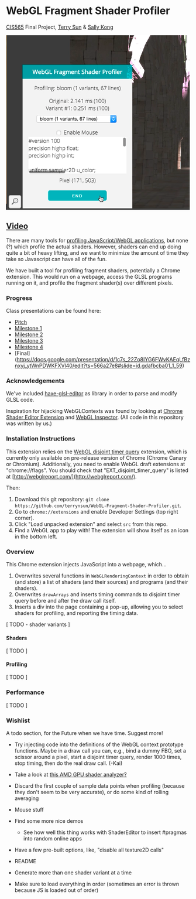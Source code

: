# WebGL Fragment Shader Profiler
[CIS565][cis565] Final Project,
[Terry Sun](http://terrysun.blue) &
[Sally Kong](http://www.kongsally.com/)

![](img/preview.png)

## [Video](https://www.youtube.com/watch?v=iM2nibuqaWU)

There are many tools for [profiling JavaScript/WebGL applications][profile], but
none (?) which profile the actual shaders. However, shaders can end up doing
quite a bit of heavy lifting, and we want to minimize the
amount of time they take so Javascript can have all of the fun.

We have built a tool for profiling fragment shaders, potentially a Chrome
extension. This would run on a webpage, access the GLSL programs running on it,
and profile the fragment shader(s) over different pixels.

  [cis565]: cis565-fall-2015.github.io
  [profile]: http://www.realtimerendering.com/blog/webgl-debugging-and-profiling-tools/

### Progress

Class presentations can be found here:

* [Pitch](https://docs.google.com/presentation/d/1ql6i_PHFyAe6U6gH-zOUKhpxpAzX0TQIN0ZWSS-D-2A/edit?usp=sharing)
* [Milestone 1](https://docs.google.com/presentation/d/1SiUU418lQQzw1nnS0Zcmk2OT4B24SbFRJwTcBvBYxPY/edit?usp=sharing)
* [Milestone 2](https://docs.google.com/presentation/d/1HPLnnpjw2ReZOZ5Td3XHB_Z3rfg1j9FKO2kJrvgp9os/edit?usp=sharing)
* [Milestone 3](https://docs.google.com/presentation/d/1upIHXKcaad5nB-Nd1lpLAzsPMyScnBzAQUJCbzc4_m4/edit?usp=sharing)
* [Milestone 4](https://docs.google.com/presentation/d/1c7s_22Zo8IYG6FWvKAEqLfBznxyj_ytWnPDWKFXVl40/edit?usp=sharing)
* [Final] (https://docs.google.com/presentation/d/1c7s_22Zo8IYG6FWvKAEqLfBznxyj_ytWnPDWKFXVl40/edit?ts=566a27e8#slide=id.gdafbcba01_1_59)

### Acknowledgements

We've included [haxe-glsl-editor][haxe-glsl] as library in order to parse and
modify GLSL code.

  [haxe-glsl]: https://github.com/haxiomic/haxe-glsl-parser

Inspiration for hijacking WebGLContexts was found by looking at
[Chrome Shader Editor Extension][shader-editor] and
[WebGL Inspector][webgl-inspector]. (All code in this repository was written by
us.)

  [shader-editor]: https://github.com/spite/ShaderEditorExtension
  [webgl-inspector]: https://benvanik.github.io/WebGL-Inspector/

### Installation Instructions

This extension relies on the [WebGL disjoint timer query][disjoint-timer]
extension, which is currently only available on pre-release version of Chrome
(Chrome Canary or Chromium). Additionally, you need to enable WebGL draft
extensions at "chrome://flags". You should check that
"EXT\_disjoint\_timer\_query" is listed at
[http://webglreport.com/](http://webglreport.com/).

Then:

1. Download this git repository:
    `git clone https://github.com/terrynsun/WebGL-Fragment-Shader-Profiler.git`.
2. Go to `chrome://extensions` and enable Developer Settings (top right corner).
3. Click "Load unpacked extension" and select `src` from this repo.
4. Find a WebGL app to play with! The extension will show itself as an icon in
   the bottom left.

### Overview

This Chrome extension injects JavaScript into a webpage, which...

1. Overwrites several functions in `WebGLRenderingContext` in order to obtain
   (and store) a list of shaders (and their sources) and programs (and their
   shaders).
2. Overwrites `drawArrays` and inserts timing commands to disjoint timer query
   before and after the draw call itself.
3. Inserts a div into the page containing a pop-up, allowing you to select
   shaders for profiling, and reporting the timing data.

[ TODO - shader variants ]

#### Shaders

[ TODO ]

#### Profiling

[ TODO ]

### Performance

[ TODO ]

### Wishlist

A todo section, for the Future when we have time. Suggest more!

* Try injecting code into the definitions of the WebGL context prototype
  functions. Maybe in a draw call you can, e.g., bind a dummy FBO, set a
  scissor around a pixel, start a disjoint timer query, render 1000 times, stop
  timing, then do the real draw call. (-Kai)
* Take a look at [this AMD GPU shader analyzer?][amd-analyzer]
* Discard the first couple of sample data points when profiling (because they don't seem to be very accurate), or do some kind of rolling averaging
* Mouse stuff
* Find some more nice demos
    * See how well this thing works with ShaderEditor to insert #pragmas into random online apps
* Have a few pre-built options, like, "disable all texture2D calls"
* README
* Generate more than one shader variant at a time
* Make sure to load everything in order (sometimes an error is thrown because JS is loaded out of order)

  [disjoint-timer]: https://www.khronos.org/registry/webgl/extensions/EXT_disjoint_timer_query/
  [amd-analyzer]: http://developer.amd.com/tools-and-sdks/graphics-development/gpu-shaderanalyzer/
